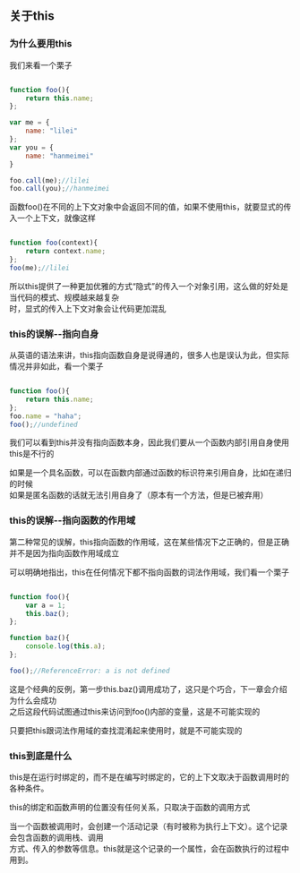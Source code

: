 ## 关于this

### 为什么要用this

我们来看一个栗子

```javascript

function foo(){
	return this.name;
};

var me = {
	name: "lilei"
};
var you = {
	name: "hanmeimei"
}

foo.call(me);//lilei
foo.call(you);//hanmeimei

```

函数foo()在不同的上下文对象中会返回不同的值，如果不使用this，就要显式的传入一个上下文，就像这样

```javascript

function foo(context){
	return context.name;
};
foo(me);//lilei

```

所以this提供了一种更加优雅的方式“隐式”的传入一个对象引用，这么做的好处是当代码的模式、规模越来越复杂    
时，显式的传入上下文对象会让代码更加混乱

### this的误解--指向自身

从英语的语法来讲，this指向函数自身是说得通的，很多人也是误认为此，但实际情况并非如此，看一个栗子

```javascript

function foo(){
	return this.name;
};
foo.name = "haha";
foo();//undefined

```

我们可以看到this并没有指向函数本身，因此我们要从一个函数内部引用自身使用this是不行的

如果是一个具名函数，可以在函数内部通过函数的标识符来引用自身，比如在递归的时候    
如果是匿名函数的话就无法引用自身了（原本有一个方法，但是已被弃用）

### this的误解--指向函数的作用域

第二种常见的误解，this指向函数的作用域，这在某些情况下之正确的，但是正确并不是因为指向函数作用域成立

可以明确地指出，this在任何情况下都不指向函数的词法作用域，我们看一个栗子

```javascript

function foo(){
	var a = 1;
	this.baz();
};

function baz(){
	console.log(this.a);
};

foo();//ReferenceError: a is not defined

```

这是个经典的反例，第一步this.baz()调用成功了，这只是个巧合，下一章会介绍为什么会成功    
之后这段代码试图通过this来访问到foo()内部的变量，这是不可能实现的

只要把this跟词法作用域的查找混淆起来使用时，就是不可能实现的

### this到底是什么

this是在运行时绑定的，而不是在编写时绑定的，它的上下文取决于函数调用时的各种条件。

this的绑定和函数声明的位置没有任何关系，只取决于函数的调用方式

当一个函数被调用时，会创建一个活动记录（有时被称为执行上下文）。这个记录会包含函数的调用栈、调用   
方式、传入的参数等信息。this就是这个记录的一个属性，会在函数执行的过程中用到。



















